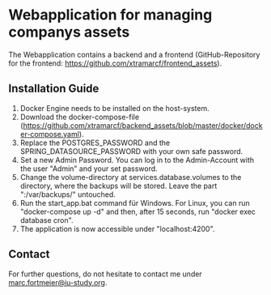 # Webapplication for managing companys assets
The Webapplication contains a backend and a frontend (GitHub-Repository for the frontend: https://github.com/xtramarcf/frontend_assets).

## Installation Guide
1. Docker Engine needs to be installed on the host-system.
2. Download the docker-compose-file (https://github.com/xtramarcf/backend_assets/blob/master/docker/docker-compose.yaml).
3. Replace the POSTGRES_PASSWORD and the SPRING_DATASOURCE_PASSWORD with your own safe password.
4. Set a new Admin Password. You can log in to the Admin-Account with the user "Admin" and your set password.
5. Change the volume-directory at services.database.volumes to the directory, where the backups will be stored. Leave the part ":/var/backups/" untouched.
6. Run the start_app.bat command für Windows. For Linux, you can run "docker-compose up -d" and then, after 15 seconds, run "docker exec database cron".
7. The application is now accessible under "localhost:4200".

## Contact
For further questions, do not hesitate to contact me under marc.fortmeier@iu-study.org.
